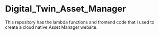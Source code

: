 # Digital_Twin_Asset_Manager
This repository has the lambda functions and frontend code that I used to create a cloud native Asset Manager website.
